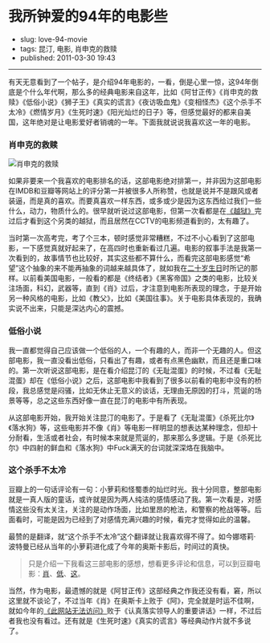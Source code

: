 # 我所钟爱的94年的电影些

- slug: love-94-movie
- tags: 昆汀, 电影, 肖申克的救赎
- published: 2011-03-30 19:43

----------

有天无意看到了一个帖子，是介绍94年电影的，一看，倒是心里一惊，这94年倒底是个什么年代啊，那么多的经典电影来自这年，比如《阿甘正传》《肖申克的救赎》《低俗小说》《狮子王》《真实的谎言》《夜访吸血鬼》《变相怪杰》《这个杀手不太冷》《燃情岁月》《生死时速》《阳光灿烂的日子》等，但感觉最好的都来自美国，这年绝对是让电影爱好者销魂的一年。下面我就说说我喜欢这一年的电影。

### 肖申克的救赎

![肖申克的救赎](//dn-serho.qbox.me/blog/2011033001.jpg)

如果非要来一个我喜欢的电影排名的话，这部电影绝对排第一，并非因为这部电影在IMDB和豆瓣等网站上的评分第一并被很多人所称赞，也就是说并不是跟风或者装逼，而是真的喜欢。而要真喜欢一样东西，或多或少是因为这东西给过我们一些什么，动力，物质什么的。很早就听说过这部电影，但第一次看都是在[《越狱》][1]完过后才看到这个另类的越狱，而且居然在CCTV的电影频道看到的，太有趣了。

当时第一次高考完，考了个三本，顿时感觉非常糟糕，不过不小心看到了这部电影，一下感觉真就好起来了，在高四时也重新看过几遍。电影的叙事手法是我第一次看到的，故事情节也比较好，其实这些都不算什么，而看完这部电影感觉“希望”这个抽象的来不能再抽象的词越来越具体了，就如我在[二十岁生日][2]时所记的那样。以前看美国电影，一般看的都是《终结者》《黑客帝国》之类的电影，比较关注场面，科幻，武器等，直到《肖》过后，才注意到电影所表现的理念，于是开始另一种风格的电影，比如《教父》，比如《美国往事》。关于电影具体表现的，我确实说不出来，只能是深达内心的震撼。

### 低俗小说

我一直都觉得自己应该做一个低俗的人，一个有趣的人，而非一个无趣的人。但这部电影，我一直没看出低俗，只看出了有趣，或者有点黑色幽默，而且还是重口味的。第一次听说这部电影，是在看介绍昆汀的《无耻混蛋》的时候，不过看《无耻混蛋》却在《低俗小说》之后，这部电影中我看到了很多以前看的电影中没有的桥段，我总感觉是闷骚，比如无休止无意义的谈话，无理由无原因的打斗，荒诞的场景等等，总之这些东西好像一直在昆汀的电影中有所表现。

从这部电影开始，我开始关注昆汀的电影了。于是看了《无耻混蛋》《杀死比尔》《落水狗》等，这些电影并不像《肖》等电影一样明显的想表达某种理念，但却十分耐看，生活或者社会，有时候本来就是荒诞的，那来那么多逻辑。于是《杀死比尔》中四射的鲜血和《落水狗》中Fuck满天的台词就深深烙在我脑中。

### 这个杀手不太冷

豆瓣上的一句话评论有一句：小萝莉和怪蜀黍的灿烂时光。我十分同意，整部电影就是一真人版的童话，或许就是因为两人纯洁的感情感动了我。第一次看是，对感情这些没有太关注，关注的是动作场面，比如里昂的枪法，和警察的枪战等等。后面看时，可能是因为已经到了对感情充满兴趣的时候，看完才觉得如此的温馨。

最赞的是翻译，就“这个杀手不太冷”这个翻译就让我喜欢得不得了。如今娜塔莉·波特曼已经从当年的小萝莉进化成了今年的奥斯卡影后，时间过的真快。

>只是介绍一下我看这三部电影的感想，想看更多评论和信息，可以到豆瓣电影：[肖][3]、[低][4]、[这][5]。

当然，作为电影，最遗憾的就是《阿甘正传》这部经典之作我还没有看，窘，所以这里就不谈论了，不过当年《肖》在奥斯卡上败于《阿》，完全就是时运不佳啊，就如今年的[《此网站无法访问》][6]败于《认真落实领导人的重要讲话》一样，不过后者我也没有看过。还有就是《生死时速》《真实的谎言》等经典动作片就不多说了。

[1]: /serho-love-prison-break
[2]: /my-20th-birthday
[3]: http://movie.douban.com/subject/1292052/
[4]: http://movie.douban.com/subject/1291832/
[5]: http://movie.douban.com/subject/1295644/
[6]: /the-social-network